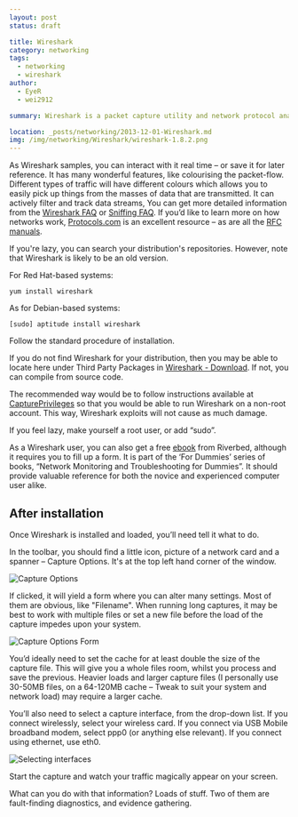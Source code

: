 ```yaml
---
layout: post
status: draft

title: Wireshark
category: networking
tags: 
  - networking
  - wireshark
author: 
  - EyeR
  - wei2912

summary: Wireshark is a packet capture utility and network protocol analyzer – It lets you look deep into how networks work, thus you can see what the computer sees.

location: _posts/networking/2013-12-01-Wireshark.md
img: /img/networking/Wireshark/wireshark-1.8.2.png
---
```


As Wireshark samples, you can interact with it real time – or save it for later reference. It has many wonderful features, like colourising the packet-flow. Different types of traffic will have different colours which allows you to easily pick up things from the masses of data that are transmitted. It can actively filter and track data streams, You can get more detailed information from the [Wireshark FAQ](http://www.wireshark.org/faq.html) or [Sniffing FAQ](http://newdata.box.sk/2001/jan/sniffing-faq.htm). If you’d like to learn more on how networks work, [Protocols.com](http://www.protocols.com/protocols.htm) is an excellent resource – as are all the [RFC manuals](http://www.rfc-editor.org/).

If you're lazy, you can search your distribution's repositories. However, note that Wireshark is likely to be an old version.

For Red Hat-based systems: 

    yum install wireshark
    
As for Debian-based systems:

    [sudo] aptitude install wireshark

Follow the standard procedure of installation. 

If you do not find Wireshark for your distribution, then you may be able to locate here under Third Party Packages in [Wireshark - Download](https://www.wireshark.org/download.html). If not, you can compile from source code.

<!--more-->

The recommended way would be to follow instructions available at [CapturePrivileges](http://wiki.wireshark.org/CaptureSetup/CapturePrivileges) so that you would be able to run Wireshark on a non-root account. This way, Wireshark exploits will not cause as much damage.

If you feel lazy, make yourself a root user, or add “sudo”.

As a Wireshark user, you can also get a free [ebook](http://www.riverbed.com/us/media/documents/deployment_guides/network_monitoring_and_troubleshooting_for_dummies.php) from Riverbed, although it requires you to fill up a form. It is part of the ‘For Dummies’ series of books, “Network Monitoring and Troubleshooting for Dummies”. It should provide valuable reference for both the novice and experienced computer user alike.

## After installation

Once Wireshark is installed and loaded, you’ll need tell it what to do.

In the toolbar, you should find a little icon, picture of a network card and a spanner – Capture Options. It's at the top left hand corner of the window.

![Capture Options](/img/networking/Wireshark/wireshark-1.8.2-captureoptions.png "Capture Options in top left hand corner of the Wireshark window.")

If clicked, it will yield a form where you can alter many settings. Most of them are obvious, like "Filename". When running long captures, it may be best to work with multiple files or set a new file before the load of the capture impedes upon your system.

![Capture Options Form](/img/networking/Wireshark/wireshark-1.8.2-captureoptionsform.png "Capture Options form.")

You’d ideally need to set the cache for at least double the size of the capture file. This will give you a whole files room, whilst you process and save the previous. Heavier loads and larger capture files (I personally use 30-50MB files, on a 64-120MB cache – Tweak to suit your system and network load) may require a larger cache.

You’ll also need to select a capture interface, from the drop-down list. If you connect wirelessly, select your wireless card. If you connect via USB Mobile broadband modem, select ppp0 (or anything else relevant). If you connect using ethernet, use eth0.

![Selecting interfaces](/img/networking/Wireshark/wireshark-1.8.2-interfaces.png "Selecting interfaces...")

Start the capture and watch your traffic magically appear on your screen.

What can you do with that information? Loads of stuff. Two of them are fault-finding diagnostics, and evidence gathering.
